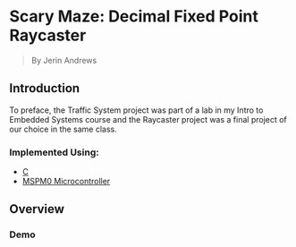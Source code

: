 # Scary Maze: Decimal Fixed Point Raycaster
> By Jerin Andrews

## Introduction
To preface, the Traffic System project was part of a lab in my Intro to Embedded Systems course and the Raycaster project was a final project of our choice in the same class.

### Implemented Using:
+ [C](https://devdocs.io/c/)
+ [MSPM0 Microcontroller](https://software-dl.ti.com/msp430/esd/MSPM0-SDK/1_00_00_04/docs/english/MSPM0_SDK_Documentation_Overview.html)


## Overview
### Demo

